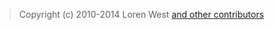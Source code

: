 > Copyright (c) 2010-2014 Loren West [and other contributors](https://github.com/lorenwest/node-config#contributors)